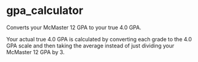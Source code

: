 # gpa_calculator
Converts your McMaster 12 GPA to your true 4.0 GPA.

Your actual true 4.0 GPA is calculated by converting each grade to the 4.0 GPA scale and then taking the average instead of just dividing your McMaster 12 GPA by 3.
